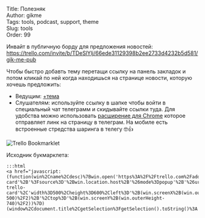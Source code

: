 Title: Полезняк  
Author: gikme  
Tags: tools, podcast, support, theme  
Slug: tools  
Order: 99

Инвайт в публичную борду для предложения новостей: <https://trello.com/invite/b/TDeSlYlj/66ede31129398b2ee2733d4232b5d581/gik-me-pub>

Чтобы быстро добавть тему перетащи ссылку на панель закладок и потом кликай по ней когда находишься на странице новости, которую хочешь предложить:

* Ведущим: <a href="javascript:(function(win%2Cname%2Cdesc)%7Bwin.open('https%3A%2F%2Ftrello.com%2Fadd-card'%2B'%3Fsource%3D'%2Bwin.location.host%2B'%26mode%3Dpopup'%2B'%26url%3D'%2BencodeURIComponent(win.location.href)%2B'%26name%3D'%2BencodeURIComponent(document.title)%2B'%26desc%3D'%2BencodeURIComponent(name)%2BencodeURIComponent('%20%20%5Cn')%2BencodeURIComponent(win.location.href)%2B'%26idList%3D556594c8dd3cea1107c4b13e'%2C'add-trello-card'%2C'width%3D500%2Cheight%3D600%2Cleft%3D'%2B(win.screenX%2B(win.outerWidth-500)%2F2)%2B'%2Ctop%3D'%2B(win.screenY%2B(win.outerHeight-740)%2F2))%7D)(window%2Cdocument.title%2CgetSelection%3FgetSelection().toString()%3A'')">+тема</a>
* Слушателям: используйте ссылку в шапке чтобы войти в специальный чат телеграмм и скидывайте ссылки туда. Для удобства можно использовать [расширение для Chrome](https://chrome.google.com/webstore/detail/share-via-telegram/phhmllhhondgbkaifcompghkadamdanc) которое отправляет линк на страницу в телеграм. На мобиле есть встроенные стредства шаринга в телегу 🤓👍

![Trello Bookmarklet]({filename}/images/tools/trello-bookmarklet.png)

Исходник букмарклета:

    :::html
    <a href="javascript:(function(win%2Cname%2Cdesc)%7Bwin.open('https%3A%2F%2Ftrello.com%2Fadd-card'%2B'%3Fsource%3D'%2Bwin.location.host%2B'%26mode%3Dpopup'%2B'%26url%3D'%2BencodeURIComponent(win.location.href)%2B'%26name%3D'%2BencodeURIComponent(document.title)%2B'%26desc%3D'%2BencodeURIComponent(name)%2BencodeURIComponent('%20%20%5Cn')%2BencodeURIComponent(win.location.href)%2B'%26idList%3D56a7123d81adfc99f8fe8b22'%2C'add-trello-card'%2C'width%3D500%2Cheight%3D600%2Cleft%3D'%2B(win.screenX%2B(win.outerWidth-500)%2F2)%2B'%2Ctop%3D'%2B(win.screenY%2B(win.outerHeight-740)%2F2))%7D)(window%2Cdocument.title%2CgetSelection%3FgetSelection().toString()%3A'')">+gik.me</a>
